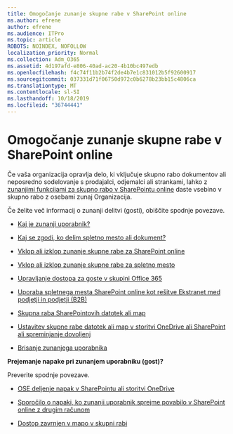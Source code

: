 ```yaml
---
title: Omogočanje zunanje skupne rabe v SharePoint online
ms.author: efrene
author: efrene
ms.audience: ITPro
ms.topic: article
ROBOTS: NOINDEX, NOFOLLOW
localization_priority: Normal
ms.collection: Adm_O365
ms.assetid: 4d197afd-e806-40ad-ac20-4b10bc497edb
ms.openlocfilehash: f4c74f11b2b74f2de4b7e1c831012b5f92600917
ms.sourcegitcommit: 037331d71f06750d972c0b6278b23bb15c4806ca
ms.translationtype: MT
ms.contentlocale: sl-SI
ms.lasthandoff: 10/18/2019
ms.locfileid: "36744441"
---
```

# <a name="enable-external-sharing-in-sharepoint-online"></a>Omogočanje zunanje skupne rabe v SharePoint online

Če vaša organizacija opravlja delo, ki vključuje skupno rabo dokumentov ali neposredno sodelovanje s prodajalci, odjemalci ali strankami, lahko z [zunanjimi funkcijami za skupno rabo v SharePointu online](https://docs.microsoft.com/sharepoint/external-sharing-overview) daste vsebino v skupno rabo z osebami zunaj Organizacija.

Če želite več informacij o zunanji delitvi (gosti), obiščite spodnje povezave.

- [Kaj je zunanji uporabnik?](https://docs.microsoft.com/sharepoint/external-sharing-overview#what-is-an-external-user)

- [Kaj se zgodi, ko delim spletno mesto ali dokument?](https://docs.microsoft.com/sharepoint/external-sharing-overview#what-happens-when-i-share-a-site-or-document)

- [Vklop ali izklop zunanje skupne rabe za SharePoint online](https://docs.microsoft.com/sharepoint/turn-external-sharing-on-or-off)

- [Vklop ali izklop zunanje skupne rabe za spletno mesto](https://docs.microsoft.com/sharepoint/change-external-sharing-site)

- [Upravljanje dostopa za goste v skupini Office 365](https://docs.microsoft.com/office365/admin/create-groups/manage-guest-access-in-groups?view=o365-worldwide)

- [Uporaba spletnega mesta SharePoint online kot rešitve Ekstranet med podjetji in podjetji (B2B)](https://docs.microsoft.com/sharepoint/create-b2b-extranet)

- [Skupna raba SharePointovih datotek ali map](https://support.office.com/article/share-sharepoint-files-or-folders-1fe37332-0f9a-4719-970e-d2578da4941c)

- [Ustavitev skupne rabe datotek ali map v storitvi OneDrive ali SharePoint ali spreminjanje dovoljenj](https://support.office.com/article/stop-sharing-onedrive-or-sharepoint-files-or-folders-or-change-permissions-0a36470f-d7fe-40a0-bd74-0ac6c1e13323)

- [Brisanje zunanjega uporabnika](https://docs.microsoft.com/sharepoint/remove-users#delete-a-guest-from-the-microsoft-365-admin-center)

**Prejemanje napake pri zunanjem uporabniku (gost)?**

Preverite spodnje povezave. 

- [OSE deljenje napak v SharePointu ali storitvi OneDrive](https://docs.microsoft.com/sharepoint/sharepoint-onedrive-error-message)

- [Sporočilo o napaki, ko zunanji uporabnik sprejme povabilo v SharePoint online z drugim računom](https://docs.microsoft.com/sharepoint/support/sharing-and-permissions/error-when-external-user-accepts-an-invitation-by-using-another-account)

- [Dostop zavrnjen v mapo v skupni rabi](https://docs.microsoft.com/sharepoint/support/sharing-and-permissions/cannot-access-shared-folder)
